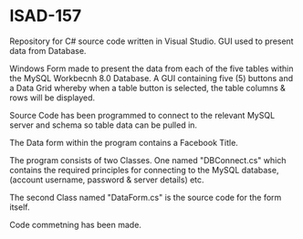 # ISAD-157
Repository for C# source code written in Visual Studio. GUI used to present data from Database.

Windows Form made to present the data from each of the five tables within the MySQL Workbecnh 8.0 Database.
A GUI containing five (5) buttons and a Data Grid whereby when a table button is selected, the table columns & rows will
be displayed.

Source Code has been programmed to connect to the relevant MySQL server and schema so table data can be pulled in.

The Data form within the program contains a Facebook Title.


The program consists of two Classes. One named "DBConnect.cs" which contains the required principles for connecting to the MySQL database,
(account username, password & server details) etc.

The second Class named "DataForm.cs" is the source code for the form itself.

Code commetning has been made.
